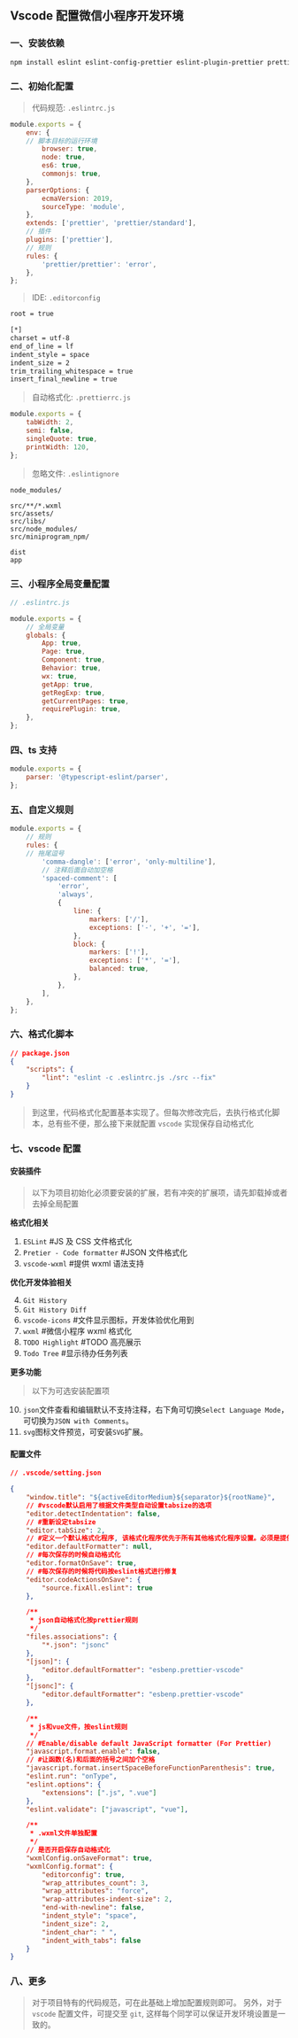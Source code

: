 ## Vscode 配置微信小程序开发环境

### 一、安装依赖

```bash
npm install eslint eslint-config-prettier eslint-plugin-prettier prettier
```

### 二、初始化配置

> 代码规范: `.eslintrc.js`

```javascript
module.exports = {
    env: {
    // 脚本目标的运行环境
        browser: true,
        node: true,
        es6: true,
        commonjs: true,
    },
    parserOptions: {
        ecmaVersion: 2019,
        sourceType: 'module',
    },
    extends: ['prettier', 'prettier/standard'],
    // 插件
    plugins: ['prettier'],
    // 规则
    rules: {
        'prettier/prettier': 'error',
    },
};
```

> IDE: `.editorconfig`

```bash
root = true

[*]
charset = utf-8
end_of_line = lf
indent_style = space
indent_size = 2
trim_trailing_whitespace = true
insert_final_newline = true
```

> 自动格式化: `.prettierrc.js`

```javascript
module.exports = {
    tabWidth: 2,
    semi: false,
    singleQuote: true,
    printWidth: 120,
};
```

> 忽略文件: `.eslintignore`

```
node_modules/

src/**/*.wxml
src/assets/
src/libs/
src/node_modules/
src/miniprogram_npm/

dist
app
```

### 三、小程序全局变量配置

```javascript
// .eslintrc.js

module.exports = {
    // 全局变量
    globals: {
        App: true,
        Page: true,
        Component: true,
        Behavior: true,
        wx: true,
        getApp: true,
        getRegExp: true,
        getCurrentPages: true,
        requirePlugin: true,
    },
};
```

### 四、ts 支持

```javascript
module.exports = {
    parser: '@typescript-eslint/parser',
};
```

### 五、自定义规则

```javascript
module.exports = {
    // 规则
    rules: {
    // 拖尾逗号
        'comma-dangle': ['error', 'only-multiline'],
        // 注释后面自动加空格
        'spaced-comment': [
            'error',
            'always',
            {
                line: {
                    markers: ['/'],
                    exceptions: ['-', '+', '='],
                },
                block: {
                    markers: ['!'],
                    exceptions: ['*', '='],
                    balanced: true,
                },
            },
        ],
    },
};
```

### 六、格式化脚本

```json
// package.json
{
    "scripts": {
        "lint": "eslint -c .eslintrc.js ./src --fix"
    }
}
```

> 到这里，代码格式化配置基本实现了。但每次修改完后，去执行格式化脚本，总有些不便，那么接下来就配置 `vscode` 实现保存自动格式化

### 七、vscode 配置

#### 安装插件

> 以下为项目初始化必须要安装的扩展，若有冲突的扩展项，请先卸载掉或者去掉全局配置

**格式化相关**

1. `ESLint` #JS 及 CSS 文件格式化
2. `Pretier - Code formatter` #JSON 文件格式化
3. `vscode-wxml` #提供 wxml 语法支持

**优化开发体验相关**

4. `Git History`
5. `Git History Diff`
6. `vscode-icons` #文件显示图标，开发体验优化用到
7. `wxml` #微信小程序 wxml 格式化
8. `TODO Highlight` #TODO 高亮展示
9. `Todo Tree` #显示待办任务列表

**更多功能**

> 以下为可选安装配置项

10. `json`文件查看和编辑默认不支持注释，右下角可切换`Select Language Mode`，可切换为`JSON with Comments`。
11. `svg`图标文件预览，可安装`SVG`扩展。

#### 配置文件

```json
// .vscode/setting.json

{
    "window.title": "${activeEditorMedium}${separator}${rootName}",
    // #vscode默认启用了根据文件类型自动设置tabsize的选项
    "editor.detectIndentation": false,
    // #重新设定tabsize
    "editor.tabSize": 2,
    // #定义一个默认格式化程序, 该格式化程序优先于所有其他格式化程序设置。必须是提供格式化程序的扩展的标识符。
    "editor.defaultFormatter": null,
    // #每次保存的时候自动格式化
    "editor.formatOnSave": true,
    // #每次保存的时候将代码按eslint格式进行修复
    "editor.codeActionsOnSave": {
        "source.fixAll.eslint": true
    },

    /**
     * json自动格式化按prettier规则
     */
    "files.associations": {
        "*.json": "jsonc"
    },
    "[json]": {
        "editor.defaultFormatter": "esbenp.prettier-vscode"
    },
    "[jsonc]": {
        "editor.defaultFormatter": "esbenp.prettier-vscode"
    },

    /**
     * js和vue文件，按eslint规则
     */
    // #Enable/disable default JavaScript formatter (For Prettier)
    "javascript.format.enable": false,
    // #让函数(名)和后面的括号之间加个空格
    "javascript.format.insertSpaceBeforeFunctionParenthesis": true,
    "eslint.run": "onType",
    "eslint.options": {
        "extensions": [".js", ".vue"]
    },
    "eslint.validate": ["javascript", "vue"],

    /**
     * .wxml文件单独配置
     */
    // 是否开启保存自动格式化
    "wxmlConfig.onSaveFormat": true,
    "wxmlConfig.format": {
        "editorconfig": true,
        "wrap_attributes_count": 3,
        "wrap_attributes": "force",
        "wrap-attributes-indent-size": 2,
        "end-with-newline": false,
        "indent_style": "space",
        "indent_size": 2,
        "indent_char": " ",
        "indent_with_tabs": false
    }
}
```

### 八、更多

> 对于项目特有的代码规范，可在此基础上增加配置规则即可。
> 另外，对于 `vscode` 配置文件，可提交至 `git`, 这样每个同学可以保证开发环境设置是一致的。
